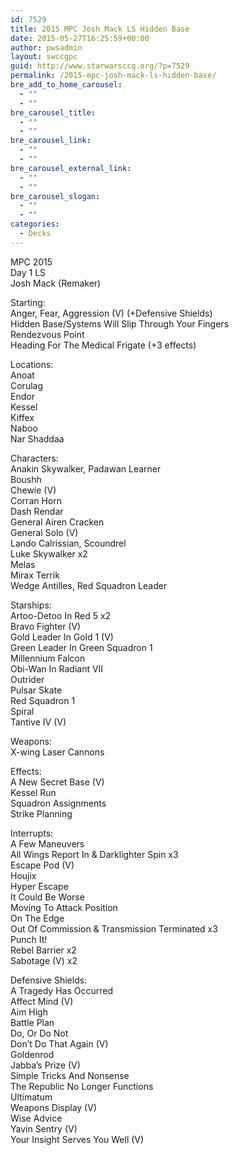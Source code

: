 ```yaml
---
id: 7529
title: 2015 MPC Josh Mack LS Hidden Base
date: 2015-05-27T16:25:59+00:00
author: pwsadmin
layout: swccgpc
guid: http://www.starwarsccg.org/?p=7529
permalink: /2015-mpc-josh-mack-ls-hidden-base/
bre_add_to_home_carousel:
  - ""
  - ""
bre_carousel_title:
  - ""
  - ""
bre_carousel_link:
  - ""
  - ""
bre_carousel_external_link:
  - ""
  - ""
bre_carousel_slogan:
  - ""
  - ""
categories:
  - Decks
---
```

MPC 2015  
Day 1 LS  
Josh Mack (Remaker)

Starting:  
Anger, Fear, Aggression (V) (+Defensive Shields)  
Hidden Base/Systems Will Slip Through Your Fingers  
Rendezvous Point  
Heading For The Medical Frigate (+3 effects)

Locations:  
Anoat  
Corulag  
Endor  
Kessel  
Kiffex  
Naboo  
Nar Shaddaa

Characters:  
Anakin Skywalker, Padawan Learner  
Boushh  
Chewie (V)  
Corran Horn  
Dash Rendar  
General Airen Cracken  
General Solo (V)  
Lando Calrissian, Scoundrel  
Luke Skywalker x2  
Melas  
Mirax Terrik  
Wedge Antilles, Red Squadron Leader

Starships:  
Artoo-Detoo In Red 5 x2  
Bravo Fighter (V)  
Gold Leader In Gold 1 (V)  
Green Leader In Green Squadron 1  
Millennium Falcon  
Obi-Wan In Radiant VII  
Outrider  
Pulsar Skate  
Red Squadron 1  
Spiral  
Tantive IV (V)

Weapons:  
X-wing Laser Cannons

Effects:  
A New Secret Base (V)  
Kessel Run  
Squadron Assignments  
Strike Planning

Interrupts:  
A Few Maneuvers  
All Wings Report In & Darklighter Spin x3  
Escape Pod (V)  
Houjix  
Hyper Escape  
It Could Be Worse  
Moving To Attack Position  
On The Edge  
Out Of Commission & Transmission Terminated x3  
Punch It!  
Rebel Barrier x2  
Sabotage (V) x2

Defensive Shields:  
A Tragedy Has Occurred  
Affect Mind (V)  
Aim High  
Battle Plan  
Do, Or Do Not  
Don&#8217;t Do That Again (V)  
Goldenrod  
Jabba&#8217;s Prize (V)  
Simple Tricks And Nonsense  
The Republic No Longer Functions  
Ultimatum  
Weapons Display (V)  
Wise Advice  
Yavin Sentry (V)  
Your Insight Serves You Well (V)